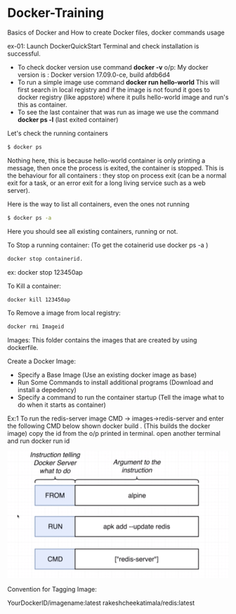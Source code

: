 # Docker-Training

Basics of Docker and How to create Docker files, docker commands usage

ex-01: Launch DockerQuickStart Terminal and check installation is successful.

- To check docker version use command <b>docker -v</b>
  o/p: My docker version is : Docker version 17.09.0-ce, build afdb6d4
- To run a simple image use command
  <b> docker run hello-world </b>
  This will first search in local registry and if the image is not found it goes to docker registry (like appstore)
  where it pulls hello-world image and run's this as container.
- To see the last container that was run as image we use the command <b>docker ps -l</b> (last exited container)

Let's check the running containers

```bash
$ docker ps
```

Nothing here, this is because hello-world container is only printing a message, then once the process is exited, the container is stopped. This is the behaviour for all containers : they stop on process exit (can be a normal exit for a task, or an error exit for a long living service such as a web server).

Here is the way to list all containers, even the ones not running

```bash
$ docker ps -a
```

Here you should see all existing containers, running or not.

To Stop a running container:
(To get the cotainerid use docker ps -a )

```bash
docker stop containerid.
```

ex: docker stop 123450ap

To Kill a container:

```bash
docker kill 123450ap
```

To Remove a image from local registry:

```bash
docker rmi Imageid
```

Images: This folder contains the images that are created by using dockerfile.

Create a Docker Image:

- Specify a Base Image (Use an existing docker image as base)
- Run Some Commands to install additional programs (Download and install a depedency)
- Specify a command to run the container startup (Tell the image what to do when it starts as container)

Ex:1 To run the redis-server image
CMD -> images->redis-server and enter the following CMD below shown
docker build . (This builds the docker image) copy the id from the o/p printed in terminal.
open another terminal and run
docker run id

![Screenshot](DockerImageSteps.png)

Convention for Tagging Image:

YourDockerID/imagename:latest
rakeshcheekatimala/redis:latest
